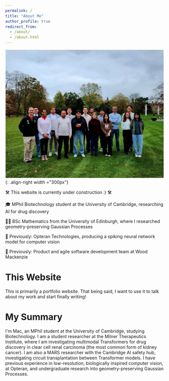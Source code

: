 ```yaml
---
permalink: /
title: "About Me"
author_profile: true
redirect_from: 
  - /about/
  - /about.html
---
```


![Illustration of biological data for transformers](/images/milner_people.jpg){: .align-right width ="300px"}

🛠️ This website is currently under construction :) 🛠️

🎓 MPhil Biotechnology student at the University of Cambridge, researching AI for drug discovery

🧑‍🎓️ BSc Mathematics from the University of Edinburgh, where I researched geometry-preserving Gaussian Processes

🐝 Previously: Opteran Technologies, producing a spiking neural network model for computer vision 

🚀 Previously: Product and agile software development team at Wood Mackenzie


This Website
======
This is primarily a portfolio website. That being said, I want to use it to talk about my work and start finally writing!

My Summary
======

I'm Mac, an MPhil student at the University of Cambridge, studying Biotechnology. I am a student researcher at the Milner Therapeutics Institute, where I am investigating multimodal Transformers for drug discovery in clear cell renal carcinoma (the most common form of kidney cancer). I am also a MARS researcher with the Cambridge AI safety hub, investigating circuit transplantation between Transformer models. I have previous experience in low-resolution, biologically inspired computer vision, at Opteran, and undergraduate research into geometry-preserving Gaussian Processes. 

